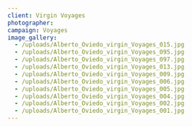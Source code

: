 ```yaml
---
client: Virgin Voyages
photographer: 
campaign: Voyages
image_gallery:
  - /uploads/Alberto_Oviedo_virgin_Voyages_015.jpg
  - /uploads/Alberto_Oviedo_virgin_Voyages_095.jpg
  - /uploads/Alberto_Oviedo_virgin_Voyages_097.jpg
  - /uploads/Alberto_Oviedo_virgin_Voyages_013.jpg
  - /uploads/Alberto_Oviedo_virgin_Voyages_009.jpg
  - /uploads/Alberto_Oviedo_virgin_Voyages_006.jpg
  - /uploads/Alberto_Oviedo_virgin_Voyages_005.jpg
  - /uploads/Alberto_Oviedo_virgin_Voyages_004.jpg
  - /uploads/Alberto_Oviedo_virgin_Voyages_002.jpg
  - /uploads/Alberto_Oviedo_virgin_Voyages_001.jpg
---
```


